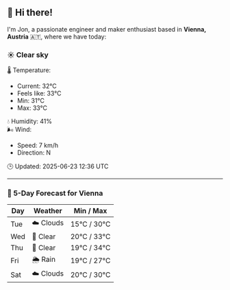 ## 👋 Hi there!

I'm Jon, a passionate engineer and maker enthusiast based in **Vienna, Austria** 🇦🇹, where we have today:

### ☀️ Clear sky 

🌡️ Temperature: 
* Current: 32°C
* Feels like: 33°C
* Min: 31°C 
* Max: 33°C  

💧 Humidity: 41%  
🌬️ Wind: 
* Speed: 7 km/h 
* Direction: N  

🕒 Updated: 2025-06-23 12:36 UTC

---

### 📅 5-Day Forecast for Vienna

| Day | Weather | Min / Max |
|-----|---------|------------|
| Tue | ☁️ Clouds | 15°C / 30°C |
| Wed | 🌙 Clear | 20°C / 33°C |
| Thu | 🌙 Clear | 19°C / 34°C |
| Fri | 🌦️ Rain | 19°C / 27°C |
| Sat | ☁️ Clouds | 20°C / 30°C |
